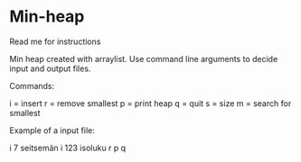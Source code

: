 # Min-heap

Read me for instructions





Min heap created with arraylist. Use command line arguments to decide input and output files.

Commands:

  i = insert
  r = remove smallest
  p = print heap
  q = quit
  s = size
  m = search for smallest

Example of a input file:

  i 7 seitsemän
  i 123 isoluku
  r
  p
  q
